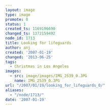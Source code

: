 ```yaml
---
layout: image
type: image
promote: 0
status: 1
created_ts: 1169196690
changed_ts: 1372159492
node_id: 1713
title: Looking for lifeguards
author: anj
created: '2007-01-19'
changed: '2013-06-25'
tags:
  - Christmas in Los Angeles
images:
  - src: image/images/IMG_2539_0.JPG
    name: IMG_2539_0.JPG
url: "/2007/01/19/looking_for_lifeguards_0/"
aliases:
  - "/node/1713/"
date: '2007-01-19'
---
```



